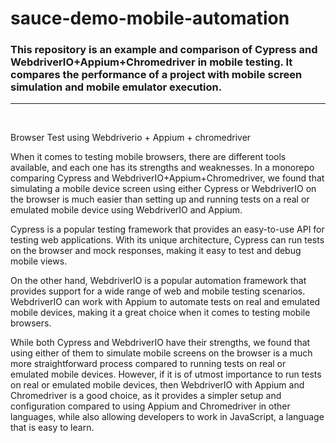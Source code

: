 # sauce-demo-mobile-automation
### This repository is an example and comparison of Cypress and WebdriverIO+Appium+Chromedriver in mobile testing. It compares the performance of a project with mobile screen simulation and mobile emulator execution.
---
<br>

Browser Test using Webdriverio + Appium + chromedriver

When it comes to testing mobile browsers, there are different tools available, and each one has its strengths and weaknesses. In a monorepo comparing Cypress and WebdriverIO+Appium+Chromedriver, we found that simulating a mobile device screen using either Cypress or WebdriverIO on the browser is much easier than setting up and running tests on a real or emulated mobile device using WebdriverIO and Appium.

Cypress is a popular testing framework that provides an easy-to-use API for testing web applications. With its unique architecture, Cypress can run tests on the browser and mock responses, making it easy to test and debug mobile views.

On the other hand, WebdriverIO is a popular automation framework that provides support for a wide range of web and mobile testing scenarios. WebdriverIO can work with Appium to automate tests on real and emulated mobile devices, making it a great choice when it comes to testing mobile browsers.

While both Cypress and WebdriverIO have their strengths, we found that using either of them to simulate mobile screens on the browser is a much more straightforward process compared to running tests on real or emulated mobile devices. However, if it is of utmost importance to run tests on real or emulated mobile devices, then WebdriverIO with Appium and Chromedriver is a good choice, as it provides a simpler setup and configuration compared to using Appium and Chromedriver in other languages, while also allowing developers to work in JavaScript, a language that is easy to learn.

